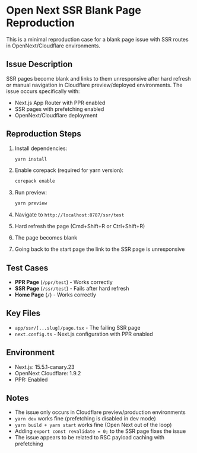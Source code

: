 # Open Next SSR Blank Page Reproduction

This is a minimal reproduction case for a blank page issue with SSR routes in OpenNext/Cloudflare environments.

## Issue Description

SSR pages become blank and links to them unresponsive after hard refresh or manual navigation in Cloudflare preview/deployed environments. The issue occurs specifically with:

- Next.js App Router with PPR enabled
- SSR pages with prefetching enabled
- OpenNext/Cloudflare deployment

## Reproduction Steps

1. Install dependencies:
   ```bash
   yarn install
   ```

2. Enable corepack (required for yarn version):
   ```bash
   corepack enable
   ```

3. Run preview:
   ```bash
   yarn preview
   ```

4. Navigate to `http://localhost:8787/ssr/test`
5. Hard refresh the page (Cmd+Shift+R or Ctrl+Shift+R)
6. The page becomes blank
7. Going back to the start page the link to the SSR page is unresponsive

## Test Cases

- **PPR Page** (`/ppr/test`) - Works correctly
- **SSR Page** (`/ssr/test`) - Fails after hard refresh
- **Home Page** (`/`) - Works correctly

## Key Files

- `app/ssr/[...slug]/page.tsx` - The failing SSR page
- `next.config.ts` - Next.js configuration with PPR enabled

## Environment

- Next.js: 15.5.1-canary.23
- OpenNext Cloudflare: 1.9.2
- PPR: Enabled

## Notes

- The issue only occurs in Cloudflare preview/production environments
- `yarn dev` works fine (prefetching is disabled in dev mode)
- `yarn build + yarn start` works fine (Open Next out of the loop)
- Adding `export const revalidate = 0;` to the SSR page fixes the issue
- The issue appears to be related to RSC payload caching with prefetching
